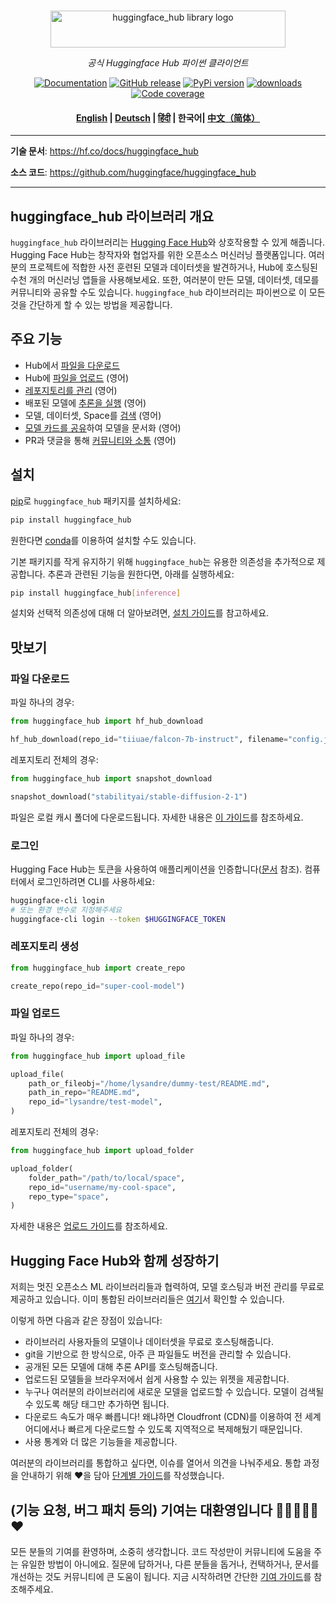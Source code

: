 <p align="center">
  <br/>
    <img alt="huggingface_hub library logo" src="https://huggingface.co/datasets/huggingface/documentation-images/raw/main/huggingface_hub.svg" width="376" height="59" style="max-width: 100%;">
  <br/>
</p>

<p align="center">
    <i>공식 Huggingface Hub 파이썬 클라이언트</i>
</p>

<p align="center">
    <a href="https://huggingface.co/docs/huggingface_hub/ko/index"><img alt="Documentation" src="https://img.shields.io/website/http/huggingface.co/docs/huggingface_hub/index.svg?down_color=red&down_message=offline&up_message=online&label=doc"></a>
    <a href="https://github.com/huggingface/huggingface_hub/releases"><img alt="GitHub release" src="https://img.shields.io/github/release/huggingface/huggingface_hub.svg"></a>
    <a href="https://github.com/huggingface/huggingface_hub"><img alt="PyPi version" src="https://img.shields.io/pypi/pyversions/huggingface_hub.svg"></a>
    <a href="https://pypi.org/project/huggingface-hub"><img alt="downloads" src="https://static.pepy.tech/badge/huggingface_hub/month"></a>
    <a href="https://codecov.io/gh/huggingface/huggingface_hub"><img alt="Code coverage" src="https://codecov.io/gh/huggingface/huggingface_hub/branch/main/graph/badge.svg?token=RXP95LE2XL"></a>
</p>

<h4 align="center">
    <p>
        <a href="https://github.com/huggingface/huggingface_hub/blob/main/README.md">English</a> |
        <a href="https://github.com/huggingface/huggingface_hub/blob/main/README_de.md">Deutsch</a> |
        <a href="https://github.com/huggingface/huggingface_hub/blob/main/README_hi.md">हिंदी</a> |
        <b>한국어</b>|
        <a href="https://github.com/huggingface/huggingface_hub/blob/main/README_cn.md">中文（简体）</a>
    <p>
</h4>

---

**기술 문서**: <a href="https://hf.co/docs/huggingface_hub" target="_blank">https://hf.co/docs/huggingface_hub</a>

**소스 코드**: <a href="https://github.com/huggingface/huggingface_hub" target="_blank">https://github.com/huggingface/huggingface_hub</a>

---

## huggingface_hub 라이브러리 개요

`huggingface_hub` 라이브러리는 [Hugging Face Hub](https://huggingface.co/)와 상호작용할 수 있게 해줍니다. Hugging Face Hub는 창작자와 협업자를 위한 오픈소스 머신러닝 플랫폼입니다. 여러분의 프로젝트에 적합한 사전 훈련된 모델과 데이터셋을 발견하거나, Hub에 호스팅된 수천 개의 머신러닝 앱들을 사용해보세요. 또한, 여러분이 만든 모델, 데이터셋, 데모를 커뮤니티와 공유할 수도 있습니다. `huggingface_hub` 라이브러리는 파이썬으로 이 모든 것을 간단하게 할 수 있는 방법을 제공합니다.

## 주요 기능

- Hub에서 [파일을 다운로드](https://huggingface.co/docs/huggingface_hub/main/ko/guides/download)
- Hub에 [파일을 업로드](https://huggingface.co/docs/huggingface_hub/main/en/guides/upload) (영어)
- [레포지토리를 관리](https://huggingface.co/docs/huggingface_hub/main/en/guides/repository) (영어)
- 배포된 모델에 [추론을 실행](https://huggingface.co/docs/huggingface_hub/main/en/guides/inference) (영어)
- 모델, 데이터셋, Space를 [검색](https://huggingface.co/docs/huggingface_hub/main/en/guides/search) (영어)
- [모델 카드를 공유](https://huggingface.co/docs/huggingface_hub/main/en/guides/model-cards)하여 모델을 문서화 (영어)
- PR과 댓글을 통해 [커뮤니티와 소통](https://huggingface.co/docs/huggingface_hub/main/en/guides/community) (영어)

## 설치

[pip](https://pypi.org/project/huggingface-hub/)로 `huggingface_hub` 패키지를 설치하세요:

```bash
pip install huggingface_hub
```

원한다면 [conda](https://huggingface.co/docs/huggingface_hub/ko/installation#install-with-conda)를 이용하여 설치할 수도 있습니다.

기본 패키지를 작게 유지하기 위해 `huggingface_hub`는 유용한 의존성을 추가적으로 제공합니다. 추론과 관련된 기능을 원한다면, 아래를 실행하세요:

```bash
pip install huggingface_hub[inference]
```

설치와 선택적 의존성에 대해 더 알아보려면, [설치 가이드](https://huggingface.co/docs/huggingface_hub/ko/installation)를 참고하세요.

## 맛보기

### 파일 다운로드

파일 하나의 경우:

```py
from huggingface_hub import hf_hub_download

hf_hub_download(repo_id="tiiuae/falcon-7b-instruct", filename="config.json")
```

레포지토리 전체의 경우:

```py
from huggingface_hub import snapshot_download

snapshot_download("stabilityai/stable-diffusion-2-1")
```

파일은 로컬 캐시 폴더에 다운로드됩니다. 자세한 내용은 [이 가이드](https://huggingface.co/docs/huggingface_hub/ko/guides/manage-cache)를 참조하세요.

### 로그인

Hugging Face Hub는 토큰을 사용하여 애플리케이션을 인증합니다([문서](https://huggingface.co/docs/hub/security-tokens) 참조). 컴퓨터에서 로그인하려면 CLI를 사용하세요:

```bash
huggingface-cli login
# 또는 환경 변수로 지정해주세요
huggingface-cli login --token $HUGGINGFACE_TOKEN
```

### 레포지토리 생성

```py
from huggingface_hub import create_repo

create_repo(repo_id="super-cool-model")
```

### 파일 업로드

파일 하나의 경우:

```py
from huggingface_hub import upload_file

upload_file(
    path_or_fileobj="/home/lysandre/dummy-test/README.md",
    path_in_repo="README.md",
    repo_id="lysandre/test-model",
)
```

레포지토리 전체의 경우:

```py
from huggingface_hub import upload_folder

upload_folder(
    folder_path="/path/to/local/space",
    repo_id="username/my-cool-space",
    repo_type="space",
)
```

자세한 내용은 [업로드 가이드](https://huggingface.co/docs/huggingface_hub/ko/guides/upload)를 참조하세요.

## Hugging Face Hub와 함께 성장하기

저희는 멋진 오픈소스 ML 라이브러리들과 협력하여, 모델 호스팅과 버전 관리를 무료로 제공하고 있습니다. 이미 통합된 라이브러리들은 [여기](https://huggingface.co/docs/hub/libraries)서 확인할 수 있습니다.

이렇게 하면 다음과 같은 장점이 있습니다:

- 라이브러리 사용자들의 모델이나 데이터셋을 무료로 호스팅해줍니다.
- git을 기반으로 한 방식으로, 아주 큰 파일들도 버전을 관리할 수 있습니다.
- 공개된 모든 모델에 대해 추론 API를 호스팅해줍니다.
- 업로드된 모델들을 브라우저에서 쉽게 사용할 수 있는 위젯을 제공합니다.
- 누구나 여러분의 라이브러리에 새로운 모델을 업로드할 수 있습니다. 모델이 검색될 수 있도록 해당 태그만 추가하면 됩니다.
- 다운로드 속도가 매우 빠릅니다! 왜냐하면 Cloudfront (CDN)를 이용하여 전 세계 어디에서나 빠르게 다운로드할 수 있도록 지역적으로 복제해뒀기 때문입니다.
- 사용 통계와 더 많은 기능들을 제공합니다.

여러분의 라이브러리를 통합하고 싶다면, 이슈를 열어서 의견을 나눠주세요. 통합 과정을 안내하기 위해 ❤️을 담아 [단계별 가이드](https://huggingface.co/docs/hub/adding-a-library)를 작성했습니다.

## (기능 요청, 버그 패치 등의) 기여는 대환영입니다 💙💚💛💜🧡❤️

모든 분들의 기여를 환영하며, 소중히 생각합니다. 코드 작성만이 커뮤니티에 도움을 주는 유일한 방법이 아니에요.
질문에 답하거나, 다른 분들을 돕거나, 컨택하거나, 문서를 개선하는 것도 커뮤니티에 큰 도움이 됩니다.
지금 시작하려면 간단한 [기여 가이드](https://github.com/huggingface/huggingface_hub/blob/main/CONTRIBUTING.md)를 참조해주세요.
